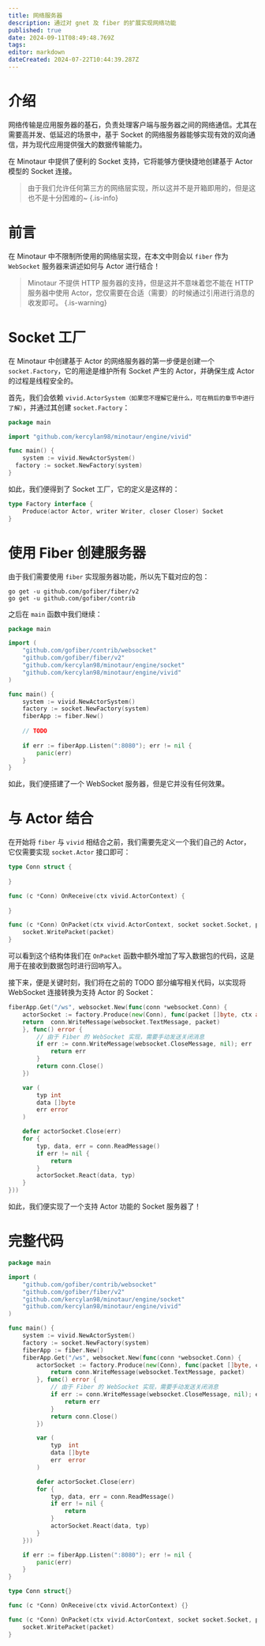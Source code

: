```yaml
---
title: 网络服务器
description: 通过对 gnet 及 fiber 的扩展实现网络功能
published: true
date: 2024-09-11T08:49:48.769Z
tags: 
editor: markdown
dateCreated: 2024-07-22T10:44:39.287Z
---
```


# 介绍

网络传输是应用服务器的基石，负责处理客户端与服务器之间的网络通信。尤其在需要高并发、低延迟的场景中，基于 Socket 的网络服务器能够实现有效的双向通信，并为现代应用提供强大的数据传输能力。

在 Minotaur 中提供了便利的 Socket 支持，它将能够方便快捷地创建基于 Actor 模型的 Socket 连接。

> 由于我们允许任何第三方的网络层实现，所以这并不是开箱即用的，但是这也不是十分困难的~
{.is-info}

# 前言

在 Minotaur 中不限制所使用的网络层实现，在本文中则会以 `fiber` 作为 `WebSocket` 服务器来讲述如何与 Actor 进行结合！

> Minotaur 不提供 HTTP 服务器的支持，但是这并不意味着您不能在 HTTP 服务器中使用 Actor，您仅需要在合适（需要）的时候通过引用进行消息的收发即可。
{.is-warning}

# Socket 工厂

在 Minotaur 中创建基于 Actor 的网络服务器的第一步便是创建一个 `socket.Factory`，它的用途是维护所有 Socket 产生的 Actor，并确保生成 Actor 的过程是线程安全的。

首先，我们会依赖 `vivid.ActorSystem（如果您不理解它是什么，可在稍后的章节中进行了解）`，并通过其创建 `socket.Factory`：

```go
package main

import "github.com/kercylan98/minotaur/engine/vivid"

func main() {
	system := vivid.NewActorSystem()
  factory := socket.NewFactory(system)
}
```

如此，我们便得到了 Socket 工厂，它的定义是这样的：
```go
type Factory interface {
    Produce(actor Actor, writer Writer, closer Closer) Socket
}
```

# 使用 Fiber 创建服务器

由于我们需要使用 `fiber` 实现服务器功能，所以先下载对应的包：
```shell
go get -u github.com/gofiber/fiber/v2
go get -u github.com/gofiber/contrib
```

之后在 `main` 函数中我们继续：

```go
package main

import (
	"github.com/gofiber/contrib/websocket"
	"github.com/gofiber/fiber/v2"
	"github.com/kercylan98/minotaur/engine/socket"
	"github.com/kercylan98/minotaur/engine/vivid"
)

func main() {
	system := vivid.NewActorSystem()
	factory := socket.NewFactory(system)
	fiberApp := fiber.New()
  
	// TODO
	
	if err := fiberApp.Listen(":8080"); err != nil {
		panic(err)
	}
}
```

如此，我们便搭建了一个 WebSocket 服务器，但是它并没有任何效果。

# 与 Actor 结合

在开始将 `fiber` 与 `vivid` 相结合之前，我们需要先定义一个我们自己的 Actor，它仅需要实现 `socket.Actor` 接口即可：

```go
type Conn struct {
	
}

func (c *Conn) OnReceive(ctx vivid.ActorContext) {
	
}

func (c *Conn) OnPacket(ctx vivid.ActorContext, socket socket.Socket, packet *socket.Packet) {
	socket.WritePacket(packet)
}

```

可以看到这个结构体我们在 `OnPacket` 函数中额外增加了写入数据包的代码，这是用于在接收到数据包时进行回响写入。

接下来，便是关键时刻，我们将在之前的 TODO 部分编写相关代码，以实现将 WebSocket 连接转换为支持 Actor 的 Socket：

```go
fiberApp.Get("/ws", websocket.New(func(conn *websocket.Conn) {
	actorSocket := factory.Produce(new(Conn), func(packet []byte, ctx any) error {
	return	conn.WriteMessage(websocket.TextMessage, packet)
	}, func() error {
		// 由于 Fiber 的 WebSocket 实现，需要手动发送关闭消息
		if err := conn.WriteMessage(websocket.CloseMessage, nil); err != nil {
			return err
		}
		return conn.Close()
	})

	var (
		typ int
		data []byte
		err error
	)

	defer actorSocket.Close(err)
	for {
		typ, data, err = conn.ReadMessage()
		if err != nil {
			return
		}
		actorSocket.React(data, typ)
	}
}))
```

如此，我们便实现了一个支持 Actor 功能的 Socket 服务器了！

# 完整代码

```go
package main

import (
	"github.com/gofiber/contrib/websocket"
	"github.com/gofiber/fiber/v2"
	"github.com/kercylan98/minotaur/engine/socket"
	"github.com/kercylan98/minotaur/engine/vivid"
)

func main() {
	system := vivid.NewActorSystem()
	factory := socket.NewFactory(system)
	fiberApp := fiber.New()
	fiberApp.Get("/ws", websocket.New(func(conn *websocket.Conn) {
		actorSocket := factory.Produce(new(Conn), func(packet []byte, ctx any) error {
			return conn.WriteMessage(websocket.TextMessage, packet)
		}, func() error {
			// 由于 Fiber 的 WebSocket 实现，需要手动发送关闭消息
			if err := conn.WriteMessage(websocket.CloseMessage, nil); err != nil {
				return err
			}
			return conn.Close()
		})

		var (
			typ  int
			data []byte
			err  error
		)

		defer actorSocket.Close(err)
		for {
			typ, data, err = conn.ReadMessage()
			if err != nil {
				return
			}
			actorSocket.React(data, typ)
		}
	}))

	if err := fiberApp.Listen(":8080"); err != nil {
		panic(err)
	}
}

type Conn struct{}

func (c *Conn) OnReceive(ctx vivid.ActorContext) {}

func (c *Conn) OnPacket(ctx vivid.ActorContext, socket socket.Socket, packet *socket.Packet) {
	socket.WritePacket(packet)
}
```